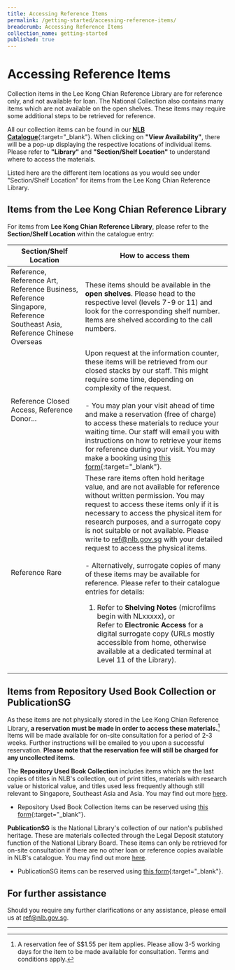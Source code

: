 ```yaml
---
title: Accessing Reference Items
permalink: /getting-started/accessing-reference-items/
breadcrumb: Accessing Reference Items
collection_name: getting-started
published: true
---
```


# **Accessing Reference Items**

Collection items in the Lee Kong Chian Reference Library are for reference only, and not available for loan. The National Collection also contains many items which are not available on the open shelves. These items may require some additional steps to be retrieved for reference.

All our collection items can be found in our [**NLB Catalogue**](https://catalogue.nlb.gov.sg){:target="_blank"}. When clicking on **"View Availability"**, there will be a pop-up displaying the respective locations of individual items. Please refer to **"Library"** and **"Section/Shelf Location"** to understand where to access the materials.

Listed here are the different item locations as you would see under "Section/Shelf Location" for items from the Lee Kong Chian Reference Library.

## Items from the Lee Kong Chian Reference Library

For items from **Lee Kong Chian Reference Library**, please refer to the **Section/Shelf Location** within the catalogue entry:

| Section/Shelf Location                                       | How to access them                                           |
| ------------------------------------------------------------ | ------------------------------------------------------------ |
| Reference, Reference Art, Reference Business, Reference Singapore, Reference Southeast Asia, Reference Chinese Overseas | These items should be available in the **open shelves**. Please head to the respective level (levels 7-9 or 11) and look for the corresponding shelf number. Items are shelved according to the call numbers. |
| Reference Closed Access, Reference Donor...                  | Upon request at the information counter, these items will be retrieved from our closed stacks by our staff. This might require some time, depending on complexity of the request.<br><br>- You may plan your visit ahead of time and make a reservation (free of charge) to access these materials to reduce your waiting time. Our staff will email you with instructions on how to retrieve your items for reference during your visit. You may make a booking using [this form](https://go.gov.sg/nlb-reserverclos-refnlbwebsite){:target="_blank"}. |
| Reference Rare                                               | These rare items often hold heritage value, and are not available for reference without written permission. You may request to access these items only if it is necessary to access the physical item for research purposes, and a surrogate copy is not suitable or not available. Please write to [ref@nlb.gov.sg](mailto:ref@nlb.gov.sg) with your detailed request to access the physical items.<br><br>- Alternatively, surrogate copies of many of these items may be available for reference. Please refer to their catalogue entries for details:<br><ol><li>Refer to **Shelving Notes** (microfilms begin with NLxxxxx), or </li>Refer to **Electronic Access** for a digital surrogate copy (URLs mostly accessible from home, otherwise available at a dedicated terminal at Level 11 of the Library).</li></ol> |

## Items from Repository Used Book Collection or PublicationSG

As these items are not physically stored in the Lee Kong Chian Reference Library, **a reservation must be made in order to access these materials.**[^1] Items will be made available for on-site consultation for a period of 2-3 weeks. Further instructions will be emailed to you upon a successful reservation. **Please note that the reservation fee will still be charged for any uncollected items.**

The **Repository Used Book Collection** includes items which are the last copies of titles in NLB's collection, out of print titles, materials with research value or historical value, and titles used less frequently although still relevant to Singapore, Southeast Asia and Asia. You may find out more [here](https://www.nlb.gov.sg/SearchDiscover/Services/ResearchServices/RepositoryUsedBookCollection.aspx).

- Repository Used Book Collection items can be reserved using [this form](https://go.gov.sg/nlb-rur-form){:target="_blank"}.

**PublicationSG** is the National Library's collection of our nation's published heritage. These are materials collected through the Legal Deposit statutory function of the National Library Board. These items can only be retrieved for on-site consultation if there are no other loan or reference copies available in NLB's catalogue. You may find out more [here](https://www.nlb.gov.sg/SearchDiscover/Services/ResearchServices/PublicationSG.aspx).

- PublicationSG items can be reserved using [this form](https://go.gov.sg/nlb-pubsg-form){:target="_blank"}.

## For further assistance

Should you require any further clarifications or any assistance, please email us at [ref@nlb.gov.sg](mailto:ref@nlb.gov.sg).

-----

[^1]: A reservation fee of S$1.55 per item applies. Please allow 3-5 working days for the item to be made available for consultation. Terms and conditions apply. 

